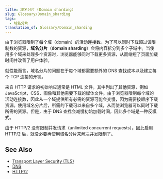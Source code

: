 ```yaml
---
title: 域名分片 (Domain sharding)
slug: Glossary/Domain_sharding
tags:
  - 域名分片
translation_of: Glossary/Domain_sharding
---
```

由于浏览器限制了每个域（domain）的活动连接数。为了可以同时下载超过该限制数的资源，**域名分片**（**domain sharding**）会将内容拆分到多个子域中。当使用多个域来处理多个资源时，浏览器能够同时下载更多资源，从而缩短了页面加载时间并改善了用户体验。

就性能而言，域名分片的问题在于每个域都需要额外的 DNS 查找成本以及建立每个 TCP 连接的开销。

来自 HTTP 请求的初始响应通常是 HTML 文件，其中列出了其他资源，例如 JavaScript，CSS，图像和其他需要下载的媒体文件。由于浏览器限制每个域的活动连接数，因此从一个域提供所有必需的资源可能会变慢，因为需要按顺序下载资源。使用域名分片后，所需的下载可以来自多个域，从而使浏览器可以同时下载所需的资源。但是，由于 DNS 查找会减慢初始加载时间，因此多个域是一种反模式。

由于 HTTP/2 没有限制并发请求（unlimited concurrent requests），因此启用 HTTP/2 后，就没必要再使用域名分片来解决并发限制了。

## See Also

- [Transport Layer Security (TLS)](/zh-CN/docs/Archive/Security/SSL_and_TLS)
- [DNS](/zh-CN/docs/Glossary/DNS)
- [HTTP/2](/zh-CN/docs/Glossary/HTTP_2)
